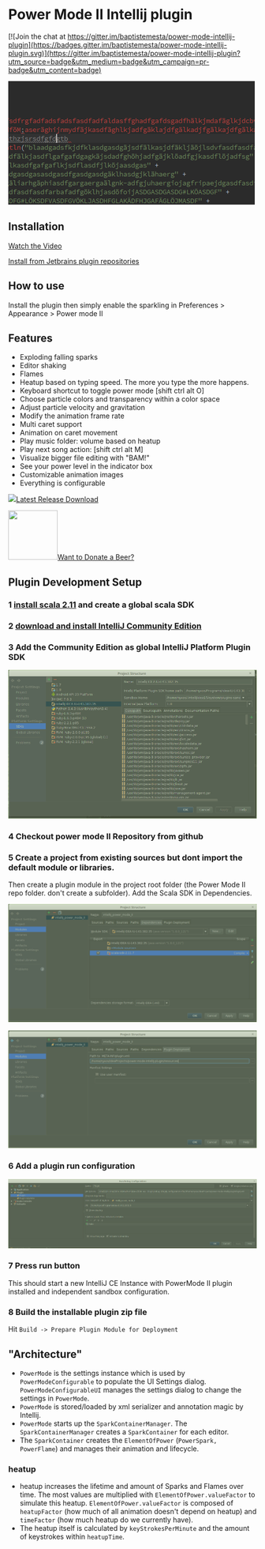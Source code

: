 Power Mode II Intellij plugin
======================

[![Join the chat at https://gitter.im/baptistemesta/power-mode-intellij-plugin](https://badges.gitter.im/baptistemesta/power-mode-intellij-plugin.svg)](https://gitter.im/baptistemesta/power-mode-intellij-plugin?utm_source=badge&utm_medium=badge&utm_campaign=pr-badge&utm_content=badge)



![Demo](/images/powerMode.gif)

Installation
--------------
[Watch the Video](https://www.youtube.com/watch?v=aIWs7YQ9aMs)

[Install from Jetbrains plugin repositories](https://plugins.jetbrains.com/plugin/8251)

How to use
---------

Install the plugin then simply enable the sparkling in Preferences > Appearance > Power mode II

## Features
<ul>
    <li>Exploding falling sparks</li>
    <li>Editor shaking</li>
    <li>Flames</li>
    <li>Heatup based on typing speed. The more you type the more happens.</li>
    <li>Keyboard shortcut to toggle power mode [shift ctrl alt O]</li>
    <li>Choose particle colors and transparency within a color space</li>
    <li>Adjust particle velocity and gravitation</li>
    <li>Modify the animation frame rate</li>
    <li>Multi caret support</li>
    <li>Animation on caret movement</li>
    <li>Play music folder: volume based on heatup</li>
    <li>Play next song action: [shift ctrl alt M]</li>
    <li>Visualize bigger file editing with "BAM!"</li>
    <li>See your power level in the indicator box</li>
    <li>Customizable animation images</li>
    <li>Everything is configurable</li>
</ul>

<a href="https://github.com/axaluss/power-mode-intellij-plugin/releases/latest"><img width="40" src="https://raw.githubusercontent.com/axaluss/power-mode-intellij-plugin/master/images/download.png"/>Latest Release Download</a>
<br/>

<a href="https://www.paypal.me/AlexanderThom"><img style="width:100px; height: 100px;" src="https://raw.githubusercontent.com/axaluss/power-mode-intellij-plugin/master/images/beer.png"/>Want to Donate a Beer?</a>


## Plugin Development Setup 
### 1 [install scala 2.11](https://www.scala-lang.org/download/) and create a global scala SDK
### 2 [download and install IntelliJ Community Edition](https://www.jetbrains.com/idea/download/)
### 3 Add the Community Edition as global IntelliJ Platform Plugin SDK
 ![Add the Community Edition as IntelliJ Platform Plugin SDK](/images/sdk1.png)
### 4 Checkout power mode II Repository from github
### 5 Create a project from existing sources but dont import the default module or libraries.
 Then create a plugin module in the project root folder (the Power Mode II repo folder. don't create a subfolder).
 Add the Scala SDK in Dependencies.
 
![create a plugin project](/images/plugin1.png)           

![create a plugin project](/images/plugin2.png)

### 6 Add a plugin run configuration
![Add a plugin run configuration](/images/run1.png)
### 7 Press run button

This should start a new IntelliJ CE Instance with PowerMode II plugin installed and independent sandbox configuration. 
 
### 8 Build the installable plugin zip file
 Hit `Build -> Prepare Plugin Module for Deployment`
 
## "Architecture"

* `PowerMode` is the settings instance which is used by `PowerModeConfigurable` to populate the UI Settings dialog.
                   `PowerModeConfigurableUI` manages the settings dialog to change the settings in `PowerMode`.
*  `PowerMode` is stored/loaded by xml serializer and annotation magic by Intellij.  
*  `PowerMode` starts up the `SparkContainerManager`. The `SparkContainerManager` creates a `SparkContainer` for each editor.
* The `SparkContainer` creates the `ElementOfPower` (`PowerSpark, PowerFlame`) and manages their animation and lifecycle. 

### heatup

* heatup increases the lifetime and amount of Sparks and Flames over time. The most values are multiplied with `ElementOfPower.valueFactor` to simulate this heatup.
`ElementOfPower.valueFactor` is composed of `heatupFactor` (how much of all animation doesn't depend on heatup) and `timeFactor` (how much heatup do we currently have).
* The heatup itself is calculated by `keyStrokesPerMinute` and the amount of keystrokes within `heatupTime`.
